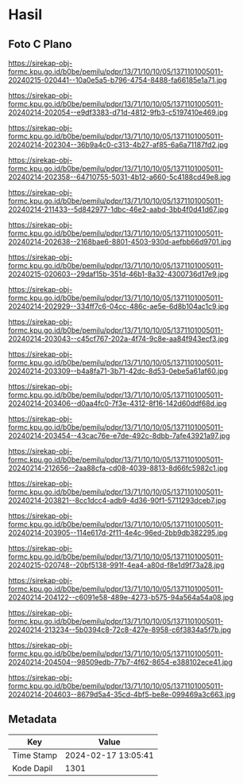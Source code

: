 # Hasil

## Foto C Plano

https://sirekap-obj-formc.kpu.go.id/b0be/pemilu/pdpr/13/71/10/10/05/1371101005011-20240215-020441--10a0e5a5-b796-4754-8488-fa66185e1a71.jpg

https://sirekap-obj-formc.kpu.go.id/b0be/pemilu/pdpr/13/71/10/10/05/1371101005011-20240214-202054--e9df3383-d71d-4812-9fb3-c5197410e469.jpg

https://sirekap-obj-formc.kpu.go.id/b0be/pemilu/pdpr/13/71/10/10/05/1371101005011-20240214-202304--36b9a4c0-c313-4b27-af85-6a6a71187fd2.jpg

https://sirekap-obj-formc.kpu.go.id/b0be/pemilu/pdpr/13/71/10/10/05/1371101005011-20240214-202358--64710755-5031-4b12-a660-5c4188cd49e8.jpg

https://sirekap-obj-formc.kpu.go.id/b0be/pemilu/pdpr/13/71/10/10/05/1371101005011-20240214-211433--5d842977-1dbc-46e2-aabd-3bb4f0d41d67.jpg

https://sirekap-obj-formc.kpu.go.id/b0be/pemilu/pdpr/13/71/10/10/05/1371101005011-20240214-202638--2168bae6-8801-4503-930d-aefbb66d9701.jpg

https://sirekap-obj-formc.kpu.go.id/b0be/pemilu/pdpr/13/71/10/10/05/1371101005011-20240215-020603--29daf15b-351d-46b1-8a32-4300736d17e9.jpg

https://sirekap-obj-formc.kpu.go.id/b0be/pemilu/pdpr/13/71/10/10/05/1371101005011-20240214-202929--334ff7c6-04cc-486c-ae5e-6d8b104ac1c9.jpg

https://sirekap-obj-formc.kpu.go.id/b0be/pemilu/pdpr/13/71/10/10/05/1371101005011-20240214-203043--c45cf767-202a-4f74-9c8e-aa84f943ecf3.jpg

https://sirekap-obj-formc.kpu.go.id/b0be/pemilu/pdpr/13/71/10/10/05/1371101005011-20240214-203309--b4a8fa71-3b71-42dc-8d53-0ebe5a61af60.jpg

https://sirekap-obj-formc.kpu.go.id/b0be/pemilu/pdpr/13/71/10/10/05/1371101005011-20240214-203406--d0aa4fc0-7f3e-4312-8f16-142d60ddf68d.jpg

https://sirekap-obj-formc.kpu.go.id/b0be/pemilu/pdpr/13/71/10/10/05/1371101005011-20240214-203454--43cac76e-e7de-492c-8dbb-7afe43921a97.jpg

https://sirekap-obj-formc.kpu.go.id/b0be/pemilu/pdpr/13/71/10/10/05/1371101005011-20240214-212656--2aa88cfa-cd08-4039-8813-8d66fc5982c1.jpg

https://sirekap-obj-formc.kpu.go.id/b0be/pemilu/pdpr/13/71/10/10/05/1371101005011-20240214-203821--8cc1dcc4-adb9-4d36-90f1-5711293dceb7.jpg

https://sirekap-obj-formc.kpu.go.id/b0be/pemilu/pdpr/13/71/10/10/05/1371101005011-20240214-203905--114e617d-2f11-4e4c-96ed-2bb9db382295.jpg

https://sirekap-obj-formc.kpu.go.id/b0be/pemilu/pdpr/13/71/10/10/05/1371101005011-20240215-020748--20bf5138-991f-4ea4-a80d-f8e1d9f73a28.jpg

https://sirekap-obj-formc.kpu.go.id/b0be/pemilu/pdpr/13/71/10/10/05/1371101005011-20240214-204122--c6091e58-489e-4273-b575-94a564a54a08.jpg

https://sirekap-obj-formc.kpu.go.id/b0be/pemilu/pdpr/13/71/10/10/05/1371101005011-20240214-213234--5b0394c8-72c8-427e-8958-c6f3834a5f7b.jpg

https://sirekap-obj-formc.kpu.go.id/b0be/pemilu/pdpr/13/71/10/10/05/1371101005011-20240214-204504--98509edb-77b7-4f62-8654-e388102ece41.jpg

https://sirekap-obj-formc.kpu.go.id/b0be/pemilu/pdpr/13/71/10/10/05/1371101005011-20240214-204603--8679d5a4-35cd-4bf5-be8e-099469a3c663.jpg


## Metadata

| Key        | Value               |
| ---------- | ------------------- |
| Time Stamp | 2024-02-17 13:05:41 |
| Kode Dapil | 1301                |



